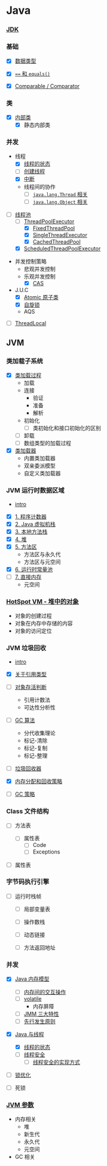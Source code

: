 # Java

### [JDK](/docs/Java/JDK.md)

### 基础
- [x] [数据类型](/docs/Java/基础/数据类型.md)
- [x] [`==` 和 `equals()`](/docs/Java/基础/==和equals().md)
- [x] [Comparable / Comparator](/docs/Java/基础/Comparable_Comparator.md)


### 类
- [x] [内部类](/docs/Java/类/内部类.md)
    - [x] 静态内部类

### 并发
- 线程
    - [x] [线程的状态](/docs/Java/JVM/并发/Java与线程/线程的状态.md)
    - [ ] [创建线程](/docs/Java/并发/线程/创建线程.md)
    - [x] [中断](/docs/Java/并发/线程/中断.md)
    - 线程间的协作
        - [ ] [`java.lang.Thread` 相关](/docs/Java/并发/线程/线程间的协作/thread.md)
        - [ ] [`java.lang.Object` 相关](/docs/Java/并发/线程/线程间的协作/object.md)
- [ ] [线程池](/docs/Java/并发/线程池)
    - [ ] [ThreadPoolExecutor](/docs/Java/并发/线程池/ThreadPoolExecutor.md)
        - [x] [FixedThreadPool](/docs/Java/并发/线程池/FixedThreadPool.md)
        - [x] [SingleThreadExecutor](/docs/Java/并发/线程池/SingleThreadExecutor.md)
        - [x] [CachedThreadPool](/docs/Java/并发/线程池/CachedThreadPool.md)
    - [x] [ScheduledThreadPoolExecutor]()
- 并发控制策略
    - 悲观并发控制
    - 乐观并发控制
        - [x] [CAS](/docs/Java/并发/并发控制策略/乐观并发控制/CAS.md)
- J.U.C
    - [x] [Atomic 原子类](/docs/Java/并发/JUC/Atomic原子类.md)
    - [x] [自旋锁](/docs/Java/并发/JUC/自旋锁.md)
    - AQS
- [ ] [ThreadLocal]()


## JVM

### 类加载子系统
- [x] [类加载过程](/docs/Java/JVM/类加载子系统/类加载过程.md)
    - 加载
    - 连接
        - 验证
        - 准备
        - 解析
    - 初始化
        - [ ] 类初始化和接口初始化的区别
    - [ ] 卸载
    - [ ] 数组类型的加载过程
- [x] [类加载器](/docs/Java/JVM/类加载子系统/类加载器.md)
    - 内置类加载器
    - 双亲委派模型
    - 自定义类加载器


### JVM 运行时数据区域
- [intro](/docs/Java/JVM/JVM运行时数据区域/README.md)
- [x] [1. 程序计数器](/docs/Java/JVM/JVM运行时数据区域/程序计数器.md)
- [x] [2. Java 虚拟机栈](/docs/Java/JVM/JVM运行时数据区域/Java虚拟机栈.md)
- [x] [3. 本地方法栈](/docs/Java/JVM/JVM运行时数据区域/本地方法栈.md)
- [x] [4. 堆](/docs/Java/JVM/JVM运行时数据区域/堆.md)
- [x] [5. 方法区](/docs/Java/JVM/JVM运行时数据区域/方法区.md)
    - 方法区与永久代
    - 方法区与元空间
- [x] [6. 运行时常量池](/docs/Java/JVM/JVM运行时数据区域/运行时常量池.md)
- [ ] [7. 直接内存](/docs/Java/JVM/JVM运行时数据区域/直接内存.md)
    - 元空间


### [HotSpot VM - 堆中的对象](/docs/Java/JVM/HotSpot中的对象.md)
- 对象的创建过程
- 对象在内存中存储的内容
- 对象的访问定位


### JVM 垃圾回收
- [intro](/docs/Java/JVM/JVM垃圾回收/README.md)
- [x] [关于引用类型](/docs/Java/JVM/JVM垃圾回收/关于引用类型.md)
- [ ] [对象存活判断](/docs/Java/JVM/JVM垃圾回收/对象存活判断.md)
    - 引用计数法
    - 可达性分析性
- [ ] [GC 算法](/docs/Java/JVM/JVM垃圾回收/GC算法.md)
    - 分代收集理论
    - 标记-清除
    - 标记-复制
    - 标记-整理
- [ ] [垃圾回收器](/docs/Java/JVM/JVM垃圾回收/垃圾回收器.md)
- [x] [内存分配和回收策略](/docs/Java/JVM/JVM垃圾回收/内存分配和回收策略.md)
- [ ] [GC 策略](/docs/Java/JVM/JVM垃圾回收/GC策略.md)


### Class 文件结构
- [ ] 方法表
    - [ ] 属性表
        - [ ] Code
        - [ ] Exceptions
- [ ] 属性表


### 字节码执行引擎
- [ ] 运行时栈帧
    - [ ] 局部变量表
    - [ ] 操作数栈
    - [ ] 动态链接
    - [ ] 方法返回地址


### 并发
- [x] [Java 内存模型](/docs/Java/JVM/并发/Java内存模型/README.md)
    - [ ] [内存间的交互操作](/docs/Java/JVM/并发/Java内存模型/内存间的交互操作.md)
    - [ ] [volatile]()
        - 内存屏障
    - [ ] [JMM 三大特性]()
    - [ ] [先行发生原则]()
- [x] [Java 与线程](/docs/Java/JVM/并发/Java与线程/README.md)
    - [x] [线程的状态](/docs/Java/JVM/并发/Java与线程/线程的状态.md)
    - [ ] [线程安全](/docs/Java/JVM/并发/Java与线程/线程安全.md)
        - [ ] [线程安全的实现方式](/docs/Java/JVM/并发/Java与线程/线程安全的实现方式.md)
- [ ] [锁优化]()
- [ ] 死锁


### [JVM 参数](/docs/Java/JVM/JVM参数.md)
- 内存相关
    - 堆
    - 新生代
    - 永久代
    - 元空间
- GC 相关